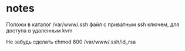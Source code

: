 # notes

Положи в каталог /var/www/.ssh файл с приватным ssh ключем, для доступа в удаленным kvm

Не забудь сделать chmod 600 /var/www/.ssh/id_rsa